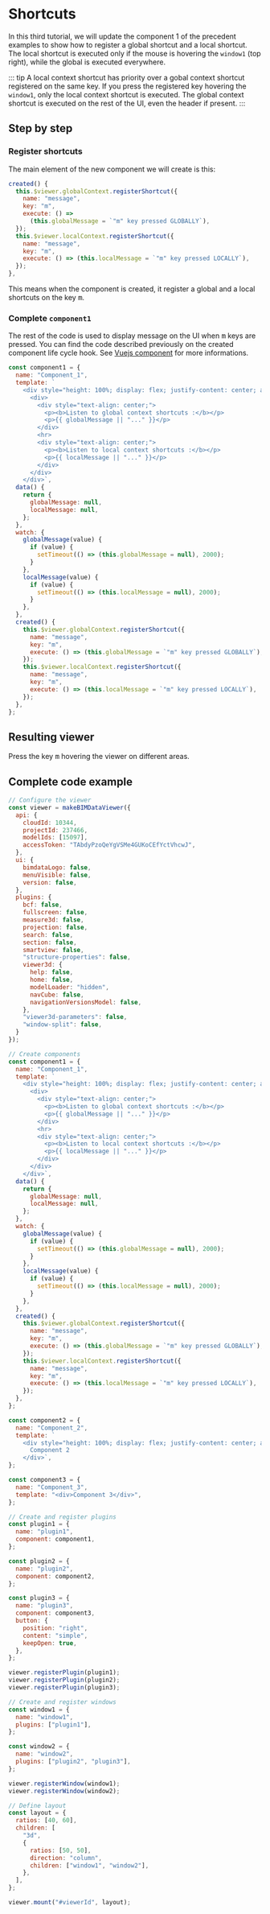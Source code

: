 # Shortcuts

In this third tutorial, we will update the component 1 of the precedent examples to show how to register a global shortcut and a local shortcut. The local shortcut is executed only if the mouse is hovering the `window1` (top right), while the global is executed everywhere.

::: tip
A local context shortcut has priority over a gobal context shortcut registered on the same key. If you press the registered key hovering the `window1`, only the local context shortcut is executed. The global context shortcut is executed on the rest of the UI, even the header if present.
:::

## Step by step

### Register shortcuts

The main element of the new component we will create is this:
```javascript
created() {
  this.$viewer.globalContext.registerShortcut({
    name: "message",
    key: "m",
    execute: () =>
      (this.globalMessage = `"m" key pressed GLOBALLY`),
  });
  this.$viewer.localContext.registerShortcut({
    name: "message",
    key: "m",
    execute: () => (this.localMessage = `"m" key pressed LOCALLY`),
  });
},
```

This means when the component is created, it register a global and a local shortcuts on the key <kbd>m</kbd>.

### Complete `component1`

The rest of the code is used to display message on the UI when <kbd>m</kbd> keys are pressed. You can find the code described previously on the created component life cycle hook. See [Vuejs component](https://vuejs.org/v2/guide/components.html) for more informations.

```javascript
const component1 = {
  name: "Component_1",
  template: `
    <div style="height: 100%; display: flex; justify-content: center; align-items: center;">
      <div>
        <div style="text-align: center;">
          <p><b>Listen to global context shortcuts :</b></p>
          <p>{{ globalMessage || "..." }}</p>
        </div>
        <hr>
        <div style="text-align: center;">
          <p><b>Listen to local context shortcuts :</b></p>
          <p>{{ localMessage || "..." }}</p>
        </div>
      </div>
    </div>`,
  data() {
    return {
      globalMessage: null,
      localMessage: null,
    };
  },
  watch: {
    globalMessage(value) {
      if (value) {
        setTimeout(() => (this.globalMessage = null), 2000);
      }
    },
    localMessage(value) {
      if (value) {
        setTimeout(() => (this.localMessage = null), 2000);
      }
    },
  },
  created() {
    this.$viewer.globalContext.registerShortcut({
      name: "message",
      key: "m",
      execute: () => (this.globalMessage = `"m" key pressed GLOBALLY`),
    });
    this.$viewer.localContext.registerShortcut({
      name: "message",
      key: "m",
      execute: () => (this.localMessage = `"m" key pressed LOCALLY`),
    });
  },
};
```

## Resulting viewer

Press the key <kbd>m</kbd> hovering the viewer on different areas.

<ClientOnly>
  <BIMDataViewer config="shortcuts"/>
</ClientOnly>

## Complete code example

```javascript
// Configure the viewer
const viewer = makeBIMDataViewer({
  api: {
    cloudId: 10344,
    projectId: 237466,
    modelIds: [15097],
    accessToken: "TAbdyPzoQeYgVSMe4GUKoCEfYctVhcwJ",
  },
  ui: {
    bimdataLogo: false,
    menuVisible: false,
    version: false,
  },
  plugins: {
    bcf: false,
    fullscreen: false,
    measure3d: false,
    projection: false,
    search: false,
    section: false,
    smartview: false,
    "structure-properties": false,
    viewer3d: {
      help: false,
      home: false,
      modelLoader: "hidden",
      navCube: false,
      navigationVersionsModel: false,
    },
    "viewer3d-parameters": false,
    "window-split": false,
  }
});

// Create components
const component1 = {
  name: "Component_1",
  template: `
    <div style="height: 100%; display: flex; justify-content: center; align-items: center;">
      <div>
        <div style="text-align: center;">
          <p><b>Listen to global context shortcuts :</b></p>
          <p>{{ globalMessage || "..." }}</p>
        </div>
        <hr>
        <div style="text-align: center;">
          <p><b>Listen to local context shortcuts :</b></p>
          <p>{{ localMessage || "..." }}</p>
        </div>
      </div>
    </div>`,
  data() {
    return {
      globalMessage: null,
      localMessage: null,
    };
  },
  watch: {
    globalMessage(value) {
      if (value) {
        setTimeout(() => (this.globalMessage = null), 2000);
      }
    },
    localMessage(value) {
      if (value) {
        setTimeout(() => (this.localMessage = null), 2000);
      }
    },
  },
  created() {
    this.$viewer.globalContext.registerShortcut({
      name: "message",
      key: "m",
      execute: () => (this.globalMessage = `"m" key pressed GLOBALLY`),
    });
    this.$viewer.localContext.registerShortcut({
      name: "message",
      key: "m",
      execute: () => (this.localMessage = `"m" key pressed LOCALLY`),
    });
  },
};

const component2 = {
  name: "Component_2",
  template: `
    <div style="height: 100%; display: flex; justify-content: center; align-items: center;">
      Component 2
    </div>`,
};

const component3 = {
  name: "Component_3",
  template: "<div>Component 3</div>",
};

// Create and register plugins
const plugin1 = {
  name: "plugin1",
  component: component1,
};

const plugin2 = {
  name: "plugin2",
  component: component2,
};

const plugin3 = {
  name: "plugin3",
  component: component3,
  button: {
    position: "right",
    content: "simple",
    keepOpen: true,
  },
};

viewer.registerPlugin(plugin1);
viewer.registerPlugin(plugin2);
viewer.registerPlugin(plugin3);

// Create and register windows
const window1 = {
  name: "window1",
  plugins: ["plugin1"],
};

const window2 = {
  name: "window2",
  plugins: ["plugin2", "plugin3"],
};

viewer.registerWindow(window1);
viewer.registerWindow(window2);

// Define layout
const layout = {
  ratios: [40, 60],
  children: [
    "3d",
    {
      ratios: [50, 50],
      direction: "column",
      children: ["window1", "window2"],
    },
  ],
};

viewer.mount("#viewerId", layout);
```
